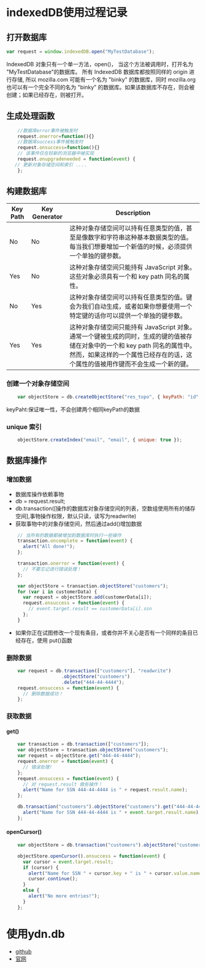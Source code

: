 # indexedDB使用过程记录

## 打开数据库

``` javascript
var request = window.indexedDB.open("MyTestDatabase");
```
IndexedDB 对象只有一个单一方法，open()， 当这个方法被调用时，打开名为 "MyTestDatabase"的数据库。 所有 IndexedDB 数据库都按照同样的 origin 进行存储, 所以 mozilla.com 可能有一个名为 "binky" 的数据库，同时 mozilla.org 也可以有一个完全不同的名为 "binky" 的数据库。如果该数据库不存在，则会被创建；如果已经存在，则被打开。

## 生成处理函数
``` javascript
    //数据库error事件被触发时
    request.onerror=function(){}
    //数据库success事件被触发时
    request.onsuccess=function(){}
    // 该事件仅在较新的浏览器中被实现
    request.onupgradeneeded = function(event) { 
   // 更新对象存储空间和索引 .... 
    };
```

## 构建数据库
|Key Path|Key Generator|Description|
|--|--|--|
|No|No|这种对象存储空间可以持有任意类型的值，甚至是像数字和字符串这种基本数据类型的值。每当我们想要增加一个新值的时候，必须提供一个单独的键参数。|
|Yes|No|这种对象存储空间只能持有 JavaScript 对象。这些对象必须具有一个和 key path 同名的属性。|
|No|Yes|这种对象存储空间可以持有任意类型的值。键会为我们自动生成，或者如果你想要使用一个特定键的话你可以提供一个单独的键参数。|
|Yes|Yes|这种对象存储空间只能持有 JavaScript 对象。通常一个键被生成的同时，生成的键的值被存储在对象中的一个和 key path 同名的属性中。然而，如果这样的一个属性已经存在的话，这个属性的值被用作键而不会生成一个新的键。|

### 创建一个对象存储空间
``` javascript
    var objectStore = db.createObjectStore("res_topo", { keyPath: "id" });
```
keyPaht:保证唯一性，不会创建两个相同keyPath的数据

### unique 索引
```javascript
    objectStore.createIndex("email", "email", { unique: true });
```

## 数据库操作
### 增加数据
* 数据库操作依赖事物
* db = request.result;
* db.transaction([操作的数据库对象存储空间的列表，空数组使用所有的储存空间],事物操作权限，默认只读，读写为readwrite)
* 获取事物中的对象存储空间，然后通过add()增加数据
```javascript
    // 当所有的数据都被增加到数据库时执行一些操作
    transaction.oncomplete = function(event) {
      alert("All done!");
    };

    transaction.onerror = function(event) {
      // 不要忘记进行错误处理！
    };

    var objectStore = transaction.objectStore("customers");
    for (var i in customerData) {
      var request = objectStore.add(customerData[i]);
      request.onsuccess = function(event) {
        // event.target.result == customerData[i].ssn
      };
    }
```
* 如果你正在试图修改一个现有条目，或者你并不关心是否有一个同样的条目已经存在，使用 put()函数

### 删除数据
```javascript
    var request = db.transaction(["customers"], "readwrite")
                    .objectStore("customers")
                    .delete("444-44-4444");
    request.onsuccess = function(event) {
      // 删除数据成功！
    };
```

### 获取数据
#### get()
```javascript
    var transaction = db.transaction(["customers"]);
    var objectStore = transaction.objectStore("customers");
    var request = objectStore.get("444-44-4444");
    request.onerror = function(event) {
      // 错误处理!
    };
    request.onsuccess = function(event) {
      // 对 request.result 做些操作！
      alert("Name for SSN 444-44-4444 is " + request.result.name);
    };
```

```javascript
    db.transaction("customers").objectStore("customers").get("444-44-4444").onsuccess = function(event) {
      alert("Name for SSN 444-44-4444 is " + event.target.result.name);
    };
```
#### openCursor()
``` javascript
    var objectStore = db.transaction("customers").objectStore("customers");

    objectStore.openCursor().onsuccess = function(event) {
      var cursor = event.target.result;
      if (cursor) {
        alert("Name for SSN " + cursor.key + " is " + cursor.value.name);
        cursor.continue();
      }
      else {
        alert("No more entries!");
      }
    };
```


# 使用ydn.db
* [github](https://github.com/yathit/ydn-db)
* [官网](https://yathit.github.io/ydn-db/)

